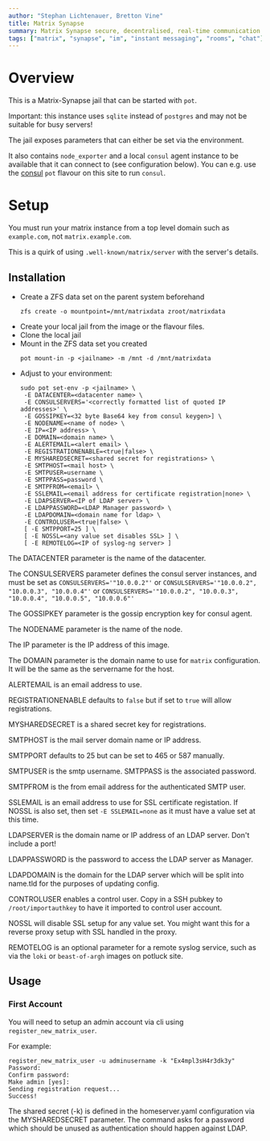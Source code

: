 ```yaml
---
author: "Stephan Lichtenauer, Bretton Vine"
title: Matrix Synapse
summary: Matrix Synapse secure, decentralised, real-time communication server.
tags: ["matrix", "synapse", "im", "instant messaging", "rooms", "chat"]
---
```


# Overview

This is a Matrix-Synapse jail that can be started with ```pot```.

Important: this instance uses `sqlite` instead of `postgres` and may not be suitable for busy servers!

The jail exposes parameters that can either be set via the environment.

It also contains `node_exporter` and a local `consul` agent instance to be
available that it can connect to (see configuration below). You can e.g.
use the [consul](https://potluck.honeyguide.net/blog/consul/) `pot` flavour
on this site to run `consul`.

# Setup
You must run your matrix instance from a top level domain such as `example.com`, not `matrix.example.com`.

This is a quirk of using `.well-known/matrix/server` with the server's details.

## Installation

* Create a ZFS data set on the parent system beforehand
  ```
  zfs create -o mountpoint=/mnt/matrixdata zroot/matrixdata
  ```
* Create your local jail from the image or the flavour files.
* Clone the local jail
* Mount in the ZFS data set you created
  ```
  pot mount-in -p <jailname> -m /mnt -d /mnt/matrixdata
  ```
* Adjust to your environment:
  ```
  sudo pot set-env -p <jailname> \
   -E DATACENTER=<datacenter name> \
   -E CONSULSERVERS='<correctly formatted list of quoted IP addresses>' \
   -E GOSSIPKEY=<32 byte Base64 key from consul keygen>] \
   -E NODENAME=<name of node> \
   -E IP=<IP address> \
   -E DOMAIN=<domain name> \
   -E ALERTEMAIL=<alert email> \
   -E REGISTRATIONENABLE=<true|false> \
   -E MYSHAREDSECRET=<shared secret for registrations> \
   -E SMTPHOST=<mail host> \
   -E SMTPUSER=username \
   -E SMTPPASS=password \
   -E SMTPFROM=<email> \
   -E SSLEMAIL=<email address for certificate registration|none> \
   -E LDAPSERVER=<IP of LDAP server> \
   -E LDAPPASSWORD=<LDAP Manager password> \
   -E LDAPDOMAIN=<domain name for ldap> \
   -E CONTROLUSER=<true|false> \
   [ -E SMTPPORT=25 ] \
   [ -E NOSSL=<any value set disables SSL> ] \
   [ -E REMOTELOG=<IP of syslog-ng server> ]
  ```

The DATACENTER parameter is the name of the datacenter.

The CONSULSERVERS parameter defines the consul server instances, and must be set as ```CONSULSERVERS='"10.0.0.2"'``` or ```CONSULSERVERS='"10.0.0.2", "10.0.0.3", "10.0.0.4"'``` or ```CONSULSERVERS='"10.0.0.2", "10.0.0.3", "10.0.0.4", "10.0.0.5", "10.0.0.6"'```

The GOSSIPKEY parameter is the gossip encryption key for consul agent.

The NODENAME parameter is the name of the node.

The IP parameter is the IP address of this image.

The DOMAIN parameter is the domain name to use for `matrix` configuration. It will be the same as the servername for the host.

ALERTEMAIL is an email address to use.

REGISTRATIONENABLE defaults to ```false``` but if set to ```true``` will allow registrations.

MYSHAREDSECRET is a shared secret key for registrations.

SMTPHOST is the mail server domain name or IP address.

SMTPPORT defaults to 25 but can be set to 465 or 587 manually.

SMTPUSER is the smtp username. SMTPPASS is the associated password.

SMTPFROM is the from email address for the authenticated SMTP user.

SSLEMAIL is an email address to use for SSL certificate registation. If NOSSL is also set, then set `-E SSLEMAIL=none` as it must have a value set at this time.

LDAPSERVER is the domain name or IP address of an LDAP server. Don't include a port!

LDAPPASSWORD is the password to access the LDAP server as Manager.

LDAPDOMAIN is the domain for the LDAP server which will be split into name.tld for the purposes of updating config.

CONTROLUSER enables a control user. Copy in a SSH pubkey to `/root/importauthkey` to have it imported to control user account.

NOSSL will disable SSL setup for any value set. You might want this for a reverse proxy setup with SSL handled in the proxy.

REMOTELOG is an optional parameter for a remote syslog service, such as via the `loki` or `beast-of-argh` images on potluck site.

## Usage

### First Account

You will need to setup an admin account via cli using ```register_new_matrix_user```.

For example:
```
register_new_matrix_user -u adminusername -k "Ex4mpl3sH4r3dk3y"
Password:
Confirm password:
Make admin [yes]:
Sending registration request...
Success!
```

The shared secret (-k) is defined in the homeserver.yaml configuration via the MYSHAREDSECRET parameter. The command asks for a password which should be unused as authentication should happen against LDAP.
